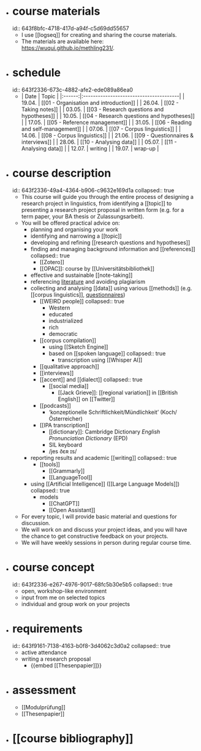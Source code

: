 - # course materials
  id:: 643f8bfc-4718-417d-a94f-c5d69dd55657
	- I use [[logseq]] for creating and sharing the course materials.
	- The materials are available here: https://wuqui.github.io/methling231/.
- # schedule
  id:: 643f2336-673c-4882-afe2-ede089a86ea0
	- | Date   | Topic                                  |
	  		|:------:|:---------------------------------------|
	  		| 19.04. | [[01 - Organisation and introduction]] |
	  		| 26.04. | [[02 - Taking notes]]                  |
	  		| 03.05. | [[03 - Research questions and hypotheses]]      |
	  		| 10.05. | [[04 - Research questions and hypotheses]]      |
	  		| 17.05. | [[05 - Reference management]]                   |
	  		| 31.05. | [[06 - Reading and self-management]]                                |
	  		| 07.06. | [[07 - Corpus linguistics]]                     |
	  		| 14.06. | [[08 - Corpus linguistics]]                     |
	  		| 21.06. | [[09 - Questionnaires & interviews]]             |
	  		| 28.06. | [[10 - Analysing data]]                         |
	  		| 05.07. | [[11 - Analysing data]]                         |
	  		| 12.07. | writing                                |
	  		| 19.07. | wrap-up                                |
- # course description
  id:: 643f2336-49a4-4364-b906-c9632e169d1a
  collapsed:: true
	- This course will guide you through the entire process of designing a research project in linguistics, from identifying a [[topic]] to presenting a research project proposal in written form (e.g. for a term paper, your BA thesis or Zulassungsarbeit).
	- You will be offered practical advice on:
		- planning and organising your work
		- identifying and narrowing a [[topic]]
		- developing and refining [[research questions and hypotheses]]
		- finding and managing background information and [[references]]
		  collapsed:: true
			- [[Zotero]]
			- [[OPAC]]: course by [[Universitätsbibliothek]]
		- effective and sustainable [[note-taking]]
		- referencing [literature]([[references]]) and avoiding plagiarism
		- collecting and analysing [[data]] using various [[methods]] (e.g. [[corpus linguistics]], [questionnaires]([[questionnaire]]))
			- [[WEIRD people]]
			  collapsed:: true
				- Western
				- educated
				- industrialized
				- rich
				- democratic
			- [[corpus compilation]]
				- using [[Sketch Engine]]
				- based on [[spoken language]]
				  collapsed:: true
					- transcription using [[Whisper AI]]
			- [[qualitative approach]]
			- [[interviews]]
			- [[accent]] and [[dialect]]
			  collapsed:: true
				- [[social media]]
					- [[Jack Grieve]]: [[regional variation]] in [[British English]] on [[Twitter]]
			- [[podcasts]]
				- ‘konzeptionelle Schriftlichkeit/Mündlichkeit’ (Koch/Österreicher)
			- [[IPA transcription]]
				- [[dictionary]]: Cambridge Dictionary *English Pronunciation Dictionary* (EPD)
				- SIL keyboard
				- /jes ðɛʀ ɪs/
		- reporting results and academic [[writing]]
		  collapsed:: true
			- [[tools]]
				- [[Grammarly]]
				- [[LanguageTool]]
		- using [[Artificial Intelligence]] ([[Large Language Models]])
		  collapsed:: true
			- models
				- [[ChatGPT]]
				- [[Open Assistant]]
	- For every topic, I will provide basic material and questions for discussion.
	- We will work on and discuss your project ideas, and you will have the chance to get constructive feedback on your projects.
	- We will have weekly sessions in person during regular course time.
- # course concept
  id:: 643f2336-e267-4976-9017-68fc5b30e5b5
  collapsed:: true
	- open, workshop-like environment
	- input from me on selected topics
	- individual and group work on your projects
- # requirements
  id:: 643f9161-7138-4163-b0f8-3d4062c3d0a2
  collapsed:: true
	- active attendance
	- writing a research proposal
		- {{embed [[Thesenpapier]]}}
- # assessment
	- [[Modulprüfung]]
	- [[Thesenpapier]]
- # [[course bibliography]]